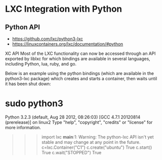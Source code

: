 # LXC Integration with Python


## Python API
- https://github.com/lxc/python3-lxc
- https://linuxcontainers.org/lxc/documentation/#python


XC API
Most of the LXC functionality can now be accessed through an API exported by liblxc for which bindings are available in several languages, including Python, lua, ruby, and go.

Below is an example using the python bindings (which are available in the python3-lxc package) which creates and starts a container, then waits until it has been shut down:

# sudo python3
Python 3.2.3 (default, Aug 28 2012, 08:26:03)
[GCC 4.7.1 20120814 (prerelease)] on linux2
Type "help", "copyright", "credits" or "license" for more information.
>>> import lxc
__main__:1: Warning: The python-lxc API isn't yet stable and may change at any point in the future.
>>> c=lxc.Container("C1")
>>> c.create("ubuntu")
True
>>> c.start()
True
>>> c.wait("STOPPED")
True